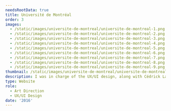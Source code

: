 ```yaml
---
needsRootData: true
title: Université de Montréal
order: 3
images:
  - /static/images/universite-de-montreal/universite-de-montreal-1.png
  - /static/images/universite-de-montreal/universite-de-montreal-2.png
  - /static/images/universite-de-montreal/universite-de-montreal-3.png
  - /static/images/universite-de-montreal/universite-de-montreal-4.png
  - /static/images/universite-de-montreal/universite-de-montreal-5.png
  - /static/images/universite-de-montreal/universite-de-montreal-6.png
  - /static/images/universite-de-montreal/universite-de-montreal-7.png
  - /static/images/universite-de-montreal/universite-de-montreal-8.png
  - /static/images/universite-de-montreal/universite-de-montreal-9.png
thumbnail: /static/images/universite-de-montreal/universite-de-montreal-intro.png
description: I was in charge of the UX/UI design, along with Cédrick Lachot, of a conference website for the university of Montreal.
type: Website
role:
  - Art Direction
  - UX/UI Design
date: '2016'
---
```

